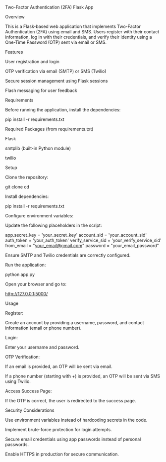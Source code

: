 Two-Factor Authentication (2FA) Flask App

Overview

This is a Flask-based web application that implements Two-Factor Authentication (2FA) using email and SMS. Users register with their contact information, log in with their credentials, and verify their identity using a One-Time Password (OTP) sent via email or SMS.

Features

User registration and login

OTP verification via email (SMTP) or SMS (Twilio)

Secure session management using Flask sessions

Flash messaging for user feedback

Requirements

Before running the application, install the dependencies:

pip install -r requirements.txt

Required Packages (from requirements.txt)

Flask

smtplib (built-in Python module)

twilio

Setup

Clone the repository:

git clone <repository-url>
cd <project-folder>

Install dependencies:

pip install -r requirements.txt

Configure environment variables:

Update the following placeholders in the script:

app.secret_key = 'your_secret_key'
account_sid = 'your_account_sid'
auth_token = 'your_auth_token'
verify_service_sid = 'your_verify_service_sid'
from_email = "your_email@gmail.com"
password = "your_email_password"

Ensure SMTP and Twilio credentials are correctly configured.

Run the application:

python app.py

Open your browser and go to:

http://127.0.0.1:5000/

Usage

Register:

Create an account by providing a username, password, and contact information (email or phone number).

Login:

Enter your username and password.

OTP Verification:

If an email is provided, an OTP will be sent via email.

If a phone number (starting with +) is provided, an OTP will be sent via SMS using Twilio.

Access Success Page:

If the OTP is correct, the user is redirected to the success page.

Security Considerations

Use environment variables instead of hardcoding secrets in the code.

Implement brute-force protection for login attempts.

Secure email credentials using app passwords instead of personal passwords.

Enable HTTPS in production for secure communication.
